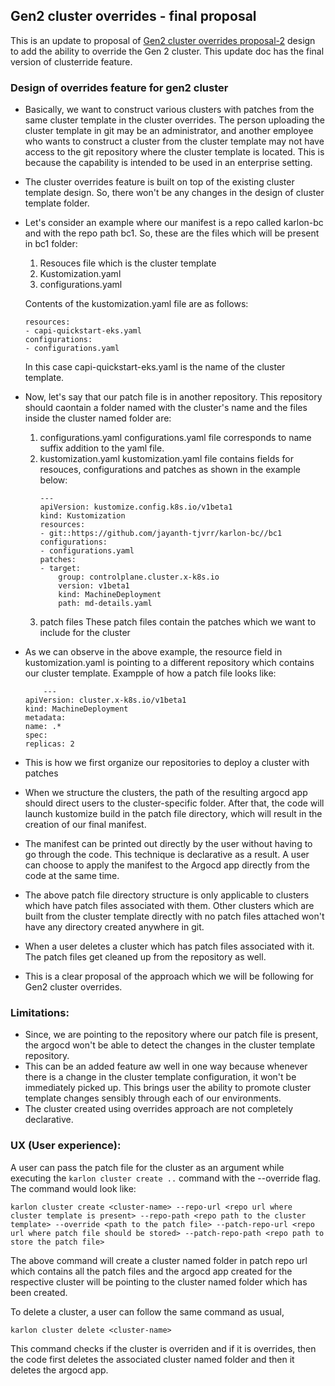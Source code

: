 ## Gen2 cluster overrides - final proposal

This is an update to proposal of [Gen2 cluster overrides proposal-2](gen2_overrides_proposal_2.md) design to add the ability to override the Gen 2 cluster. This update doc has the final version of clusterride feature.

### Design of overrides feature for gen2 cluster

- Basically, we want to construct various clusters with patches from the same cluster template in the cluster overrides. The person uploading the cluster template in git may be an administrator, and another employee who wants to construct a cluster from the cluster template may not have access to the git repository where the cluster template is located. This is because the capability is intended to be used in an enterprise setting.
- The cluster overrides feature is built on top of the existing cluster template design. So, there won't be any changes in the design of cluster template folder.
- Let's consider an example where our manifest is a repo called karlon-bc and with the repo path bc1. So, these are the files which will be present in bc1 folder:
  1. Resouces file which is the cluster template
  2. Kustomization.yaml
  3. configurations.yaml

    Contents of the kustomization.yaml file are as follows:

    ```
    resources:
    - capi-quickstart-eks.yaml
    configurations:
    - configurations.yaml
    ```

    In this case capi-quickstart-eks.yaml is the name of the cluster template.

- Now, let's say that our patch file is in another repository. This repository should caontain a folder named with the cluster's name and the files inside the cluster named folder are:
  
  1.  configurations.yaml
        configurations.yaml file corresponds to name suffix addition to the yaml file.
  2.  kustomization.yaml
        kustomization.yaml file contains fields for resouces, configurations and patches as shown in the example below:
        ```
        ---
        apiVersion: kustomize.config.k8s.io/v1beta1
        kind: Kustomization
        resources:
        - git::https://github.com/jayanth-tjvrr/karlon-bc//bc1
        configurations:
        - configurations.yaml
        patches:
        - target:
            group: controlplane.cluster.x-k8s.io
            version: v1beta1
            kind: MachineDeployment
            path: md-details.yaml

        ```
  3.  patch files
        These patch files contain the patches which we want to include for the cluster
- As we can observe in the above example, the resource field in kustomization.yaml is pointing to a different repository which contains our cluster template. Exampple of how a patch file looks like:
    ```
        ---
    apiVersion: cluster.x-k8s.io/v1beta1
    kind: MachineDeployment 
    metadata:
    name: .*
    spec:
    replicas: 2
  ```

- This is how we first organize our repositories to deploy a cluster with patches
- When we structure the clusters, the path of the resulting argocd app should direct users to the cluster-specific folder. After that, the code will launch kustomize build in the patch file directory, which will result in the creation of our final manifest.
- The manifest can be printed out directly by the user without having to go through the code. This technique is declarative as a result. A user can choose to apply the manifest to the Argocd app directly from the code at the same time.
- The above patch file directory structure is only applicable to clusters which have patch files associated with them. Other clusters which are built from the cluster template directly with no patch files attached won't have any directory created anywhere in git.
- When a user deletes a cluster which has patch files associated with it. The patch files get cleaned up from the repository as well.
- This is a clear proposal of the approach which we will be following for Gen2 cluster overrides.

### Limitations:

- Since, we are pointing to the repository where our patch file is present, the argocd won't be able to detect the changes in the cluster template repository. 
- This can be an added feature aw well in one way because whenever there is a change in the cluster template configuration, it won't be immediately picked up. This brings user the ability to promote cluster template changes sensibly through each of our environments.
- The cluster created using overrides approach are not completely declarative.

### UX (User experience):

A user can pass the patch file for the cluster as an argument while executing the `karlon cluster create ..` command with the --override flag. The command would look like:

`karlon cluster create <cluster-name> --repo-url <repo url where cluster template is present> --repo-path <repo path to the cluster template> --override <path to the patch file> --patch-repo-url <repo url where patch file should be stored> --patch-repo-path <repo path to store the patch file>` 

The above command will create a cluster named folder in patch repo url which contains all the patch files and the argocd app created for the respective cluster will be pointing to the cluster named folder which has been created.

To delete a cluster, a user can follow the same command as usual,

`karlon cluster delete <cluster-name>`

This command checks if the cluster is overriden and if it is overrides, then the code first deletes the associated cluster named folder and then it deletes the argocd app.
